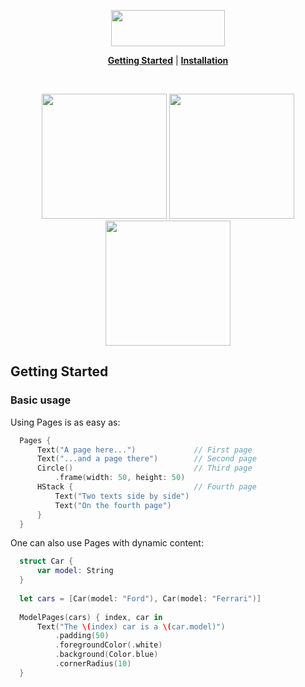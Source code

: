<p align="center">
  <img src="https://github.com/nachonavarro/PagesDemo/blob/master/Screenshots/banner.png" height=58 width=182/>
</p>
<p align="center">
    <strong><a href="#getting-started">Getting Started</a></strong> |
    <strong><a href="#installation">Installation</a></strong>
</p>

<br/>

<p align="middle">
  <img src="https://github.com/nachonavarro/PagesDemo/blob/master/Screenshots/art-demo.gif" data-canonical-src="https://github.com/nachonavarro/PagesDemo/blob/master/Screenshots/art-demo.gif" width="200"/>
        
  <img src="https://github.com/nachonavarro/PagesDemo/blob/master/Screenshots/onboarding-demo.gif" data-canonical-src="https://github.com/nachonavarro/PagesDemo/blob/master/Screenshots/onboarding-demo.gif" width="200"/>
  
  <img src="https://github.com/nachonavarro/PagesDemo/blob/master/Screenshots/facebook-preview.gif" data-canonical-src="https://github.com/nachonavarro/PagesDemo/blob/master/Screenshots/facebook-preview.gif" width="200"/>
</p>

## Getting Started

### Basic usage

Using Pages is as easy as:

```Swift
  Pages {
      Text("A page here...")             // First page
      Text("...and a page there")        // Second page
      Circle()                           // Third page
          .frame(width: 50, height: 50)
      HStack {                           // Fourth page
          Text("Two texts side by side")
          Text("On the fourth page")
      }
  }
```

One can also use Pages with dynamic content:

```Swift
  struct Car {
      var model: String
  }
  
  let cars = [Car(model: "Ford"), Car(model: "Ferrari")]
  
  ModelPages(cars) { index, car in
      Text("The \(index) car is a \(car.model)")
          .padding(50)
          .foregroundColor(.white)
          .background(Color.blue)
          .cornerRadius(10)
  }
```

